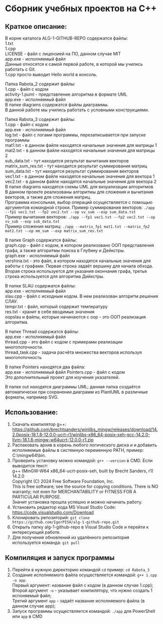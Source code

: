 # Сборник учебных проектов на C++  

## Краткое описание:  
В корне каталога ALG-1-GITHUB-REPO содержатся файлы:  
1.txt  
1.cpp  
LICENSE - файл с лицензией на ПО, данном случае MIT  
app.exe - исполняемый файл  
Данные относятся к самой первой работе, в которой мы учились работать с Git.  
1.cpp просто выводит Hello world в консоль.  

Папка Rabota_2 содержит файлы:  
1.cpp - файл с кодом  
activity-1.puml - представление алгоритма в формате UML  
app.exe - исполняемый файл  
В папке diagrams содержатся файлы диаграммы.  
В данной работе мы учились работать с условными конструкциями.  

Папка Rabota_3 содержит файлы:  
1.cpp - файл с кодом  
app.exe - исполняемый файл  
log.txt - файл с логами программы, перезаписывается при запуске программы  
mat1.txt - в данном файле находятся начальные значения для матрицы 1  
mat2.txt - в данном файле находятся начальные значения для матрицы 2  
sub_data.txt - тут находится результат вычитания векторов  
matrix_sum_res.txt - тут находится результат суммирования матриц  
sum_data.txt - тут находится результат суммирования векторов  
vec1.txt - в данном файле находятся начальные значения для вектора 1  
vec2.txt - в данном файле находятся начальные значения для вектора 2  
В папке diagrams находятся схемы UML для визуализации алгоритмов  
В данном проекте реализованы алгоритмы для сложения и вычитания векторов, а также для сложения матриц.  
Программа консольная, выбор операций осуществляется с помощью аргументов командной строки. Пример суммирования векторов: ```./app --fp1 vec1.txt --fp2 vec2.txt --op vv_sum --exp sum_data.txt```  
Пример вычитания векторов: ```./app --fp1 vec1.txt --fp2 vec2.txt --op vv_sub --exp sub_data.txt```  
Пример сложения матриц: ```./app --matrix_fp1 mat1.txt --matrix_fp2 mat2.txt --op mm_sum --exp matrix_sum_res.txt```  

В папке Graph содержатся файлы:  
graph.cpp - файл с кодом, в котором реализовано ООП представления графа, а также алгоритмы поиска в Глубину и Дейкстры.  
graph.exe - исполняемый файл  
vershina.txt - это файл, в котором находятся начальные значения для работы с графами. Первая строка задаёт вершину для начала обхода. Вторая строка используется для указания окончания графа, третья строка используется для алгоритма Дийкстры.  

В папке SLAU содержатся файлы:  
app.exe - исполняемый файл  
slau.cpp - файл с исходным кодом. В нем реализован алгоритм решения СЛАУ.  
tempr.txt - файл, который содержит температуру  
res.txt - хранит в себе вводимые значения  
oopslau и файлы, которые начинаются с oop - это ООП реализация алгоритма.  

В папке Thread содержатся файлы:  
app.exe - исполняемый файл  
thread.cpp - это файл с кодом с примерами реализации многопоточности.   
thread_task.cpp - задача расчёта множества векторов используя многопоточность  

В папке Pointers находятся два файла:  
app.exe - исполняемый файл
Pointers.cpp - файл с кодом  
Это дополнительный проект для изучения указателей.  

В папке out находятся диаграммы UML; данная папка создаётся автоматически при сохранении диаграмм из PlantUML в различные форматы, например SVG.  

## Использование:  
1. Скачать компилятор g++: https://github.com/brechtsanders/winlibs_mingw/releases/download/14.2.0posix-18.1.8-12.0.0-ucrt-r1/winlibs-x86_64-posix-seh-gcc-14.2.0-llvm-18.1.8-mingw-w64ucrt-12.0.0-r1.zip
2. Распаковать архив в корень любого логического диска и и добавить исполняемые файлы в системную переменную PATH, пример: C:\mingw64\bin.  
3. Проверить установку можно командой: ```g++ --version``` в CMD. Если выводится текст:  
g++ (MinGW-W64 x86_64-ucrt-posix-seh, built by Brecht Sanders, r1) 14.2.0  
Copyright (C) 2024 Free Software Foundation, Inc.  
This is free software; see the source for copying conditions.  There is NO  
warranty; not even for MERCHANTABILITY or FITNESS FOR A PARTICULAR PURPOSE.  
Значит установка прошла успешно и можно начинать работу.
4. Установить редактор кода MS Visual Studio Code: https://code.visualstudio.com/Download
5. Клонировать репозиторий: ```git clone https://github.com/IgorPISH/alg-1-github-repo.git```  
6. Открыть папку alg-1-github-repo в Visual Studio Code и перейти к интересующей работе.  
7. Для получения обновлений из удалённого репозитория используется команда: ```git pull```  

## Компиляция и запуск программы  
1. Перейти в нужную директорию командой ```cd``` пример: ```cd Rabota_3```  
2. Создание исполняемого файла осуществляется командой: ```g++ 1.cpp -o app```.  
Первый аргумент: название файл с кодом (в данном случае 1.cpp);  
Второй аргумент ```-o``` - указывает компилятору, что нужно создать 1 испоняемый файл;  
Третий аргумент ```app``` - задаёт название исполняемого файла (в данном случае app);  
3. Запуск программы осуществляется командой: ```./app``` для PowerShell или ```app``` в CMD  